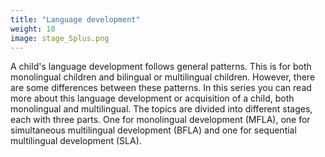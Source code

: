 ```yaml
---
title: "Language development"
weight: 10
image: stage_5plus.png
---
```


A child's language development follows general patterns. This is for both monolingual children and bilingual or multilingual children. However, there are some differences between these patterns. In this series you can read more about this language development or acquisition of a child, both monolingual and multilingual. The topics are divided into different stages, each with three parts. One for monolingual development (MFLA), one for simultaneous multilingual development (BFLA) and one for sequential multilingual development (SLA).
